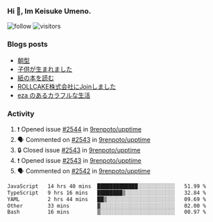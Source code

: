 ### Hi 👋, Im Keisuke Umeno.

<!--
**9renpoto/9renpoto** is a ✨ _special_ ✨ repository because its `README.md` (this file) appears on your GitHub profile.

Here are some ideas to get you started:

- 🔭 I’m currently working on ...
- 🌱 I’m currently learning ...
- 👯 I’m looking to collaborate on ...
- 🤔 I’m looking for help with ...
- 💬 Ask me about ...
- 📫 How to reach me: ...
- 😄 Pronouns: ...
- ⚡ Fun fact: ...
-->

![follow](https://img.shields.io/github/followers/9renpoto?label=Follow&style=social)
![visitors](https://komarev.com/ghpvc/?username=9renpoto&label=Profile%20views&color=0e75b6&style=flat)

### Blogs posts

<!-- BLOG-POST-LIST:START -->
- [朝型](https://9renpoto.win/entry/2024/05/29/im-an-early)
- [子供が生まれました](https://9renpoto.win/entry/2024/04/18/hello-world)
- [紙の本を読む](https://9renpoto.win/entry/2024/02/25/reading-papar-book)
- [ROLLCAKE株式会社にJoinしました](https://9renpoto.win/entry/2024/02/11/join)
- [eza のあるカラフルな生活](https://9renpoto.win/entry/2024/02/01/eza)
<!-- BLOG-POST-LIST:END -->

### Activity

<!--START_SECTION:activity-->
1. ❗ Opened issue [#2544](https://github.com/9renpoto/upptime/issues/2544) in [9renpoto/upptime](https://github.com/9renpoto/upptime)
2. 🗣 Commented on [#2543](https://github.com/9renpoto/upptime/issues/2543#issuecomment-2232058237) in [9renpoto/upptime](https://github.com/9renpoto/upptime)
3. 🔒 Closed issue [#2543](https://github.com/9renpoto/upptime/issues/2543) in [9renpoto/upptime](https://github.com/9renpoto/upptime)
4. ❗ Opened issue [#2543](https://github.com/9renpoto/upptime/issues/2543) in [9renpoto/upptime](https://github.com/9renpoto/upptime)
5. 🗣 Commented on [#2542](https://github.com/9renpoto/upptime/issues/2542#issuecomment-2231970566) in [9renpoto/upptime](https://github.com/9renpoto/upptime)
<!--END_SECTION:activity-->

<!--START_SECTION:waka-->

```txt
JavaScript   14 hrs 40 mins  █████████████░░░░░░░░░░░░   51.99 %
TypeScript   9 hrs 16 mins   ████████▒░░░░░░░░░░░░░░░░   32.84 %
YAML         2 hrs 44 mins   ██▒░░░░░░░░░░░░░░░░░░░░░░   09.69 %
Other        33 mins         ▓░░░░░░░░░░░░░░░░░░░░░░░░   02.00 %
Bash         16 mins         ▒░░░░░░░░░░░░░░░░░░░░░░░░   00.97 %
```

<!--END_SECTION:waka-->
